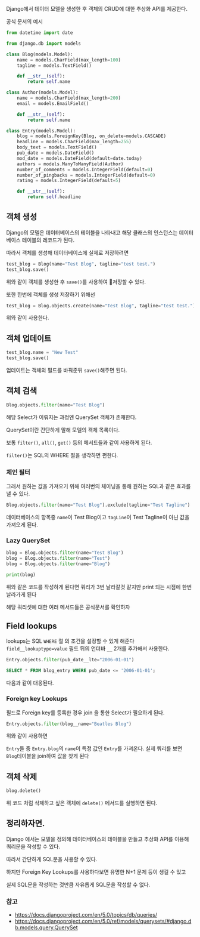 
Django에서 데이터 모델을 생성한 후
객체의 CRUD에 대한 추상화 API를 제공한다.

공식 문서의 예시
```python
from datetime import date

from django.db import models

class Blog(models.Model):
    name = models.CharField(max_length=100)
    tagline = models.TextField()

    def __str__(self):
        return self.name

class Author(models.Model):
    name = models.CharField(max_length=200)
    email = models.EmailField()

    def __str__(self):
        return self.name

class Entry(models.Model):
    blog = models.ForeignKey(Blog, on_delete=models.CASCADE)
    headline = models.CharField(max_length=255)
    body_text = models.TextField()
    pub_date = models.DateField()
    mod_date = models.DateField(default=date.today)
    authors = models.ManyToManyField(Author)
    number_of_comments = models.IntegerField(default=0)
    number_of_pingbacks = models.IntegerField(default=0)
    rating = models.IntegerField(default=5)

    def __str__(self):
		return self.headline
```

## 객체 생성

Django의 모델은 데이터베이스의 테이블을 나타내고
해당 클래스의 인스턴스는 데이터베이스 테이블의 레코드가 된다.

따라서 객체를 생성해 데이터베이스에 실제로 저장하려면

```python
test_blog = Blog(name="Test Blog", tagline="test test.")
test_blog.save()
```

위와 같이 객체를 생성한 후 `save()`를 사용하여 저장할 수 있다.

또한 한번에 객체를 생성 저장하기 위해선
```python
test_blog = Blog.objects.create(name="Test Blog", tagline="test test.")
```
위와 같이 사용한다.

## 객체 업데이트

```python
test_blog.name = "New Test"
test_blog.save()
```

업데이트는 객체의 필드를 바꿔준뒤 `save()`해주면 된다.

## 객체 검색
```python
Blog.objects.filter(name="Test Blog")
```

해당 Select가 이뤄지는 과정엔
QuerySet 객체가 존재한다.

QuerySet이란 간단하게 말해 모델의 객체 목록이다.

보통 `filter()`, `all()`, `get()` 등의 메서드들과 같이 사용하게 된다.

`filter()`는 SQL의 WHERE 절을 생각하면 편한다.

### 체인 필터

그래서 원하는 값을 가져오기 위해 여러번의 체이닝을 통해 원하는 SQL과 같은 효과를 낼 수 있다.

```python
Blog.objects.filter(name="Test Blog").exclude(tagline="Test Tagline")
```

데이터베이스의 항목중 `name`이 Test Blog이고 `tagLine`이 Test Tagline이 아닌 값을 가져오게 된다.


### Lazy QuerySet

```python
blog = Blog.objects.filter(name="Test Blog")
blog = Blog.objects.filter(name="Test")
blog = Blog.objects.filter(name="Blog")

print(blog)
```

위와 같은 코드를 작성하게 된다면
쿼리가 3번 날라갈것 같지만 print 되는 시점에 한번 날라가게 된다

해당 쿼리셋에 대한 여러 메서드들은 공식문서를 확인하자

## Field lookups

lookups는 SQL `WHERE` 절 의 조건을 설정할 수 있게 해준다
`field__lookuptype=value`
필드 뒤의 언더바 `__` 2개를 추가해서 사용한다.

```python
Entry.objects.filter(pub_date__lte="2006-01-01")
```

```sql
SELECT * FROM blog_entry WHERE pub_date <= '2006-01-01';
```

다음과 같이 대응된다.

### Foreign key Lookups

필드로 Foreign key를 등록한 경우
join 을 통한 Select가 필요하게 된다.

```python
Entry.objects.filter(blog__name="Beatles Blog")
```
위와 같이 사용하면

`Entry`들 중 `Entry.blog`의 `name`이 특정 값인 `Entry`를 가져온다.
실제 쿼리를 보면 `Blog`테이블을 join하여 값을 찾게 된다

## 객체 삭제

```python
blog.delete()
```

위 코드 처럼 삭제하고 싶은 객체에 `delete()` 메서드를 실행하면 된다.

## 정리하자면.

Django 에서는 모델을 정의해 데이터베이스의 테이블을 만들고
추상화 API를 이용해 쿼리문을 작성할 수 있다.

따라서 간단하게 SQL문을 사용할 수 있다.

하지만 Foreign Key Lookups를 사용하다보면
유명한 N+1 문제 등이 생길 수 있고

실제 SQL문을 작성하는 것만큼 자유롭게 SQL문을 작성할 수 없다.


### 참고
- https://docs.djangoproject.com/en/5.0/topics/db/queries/
- https://docs.djangoproject.com/en/5.0/ref/models/querysets/#django.db.models.query.QuerySet

